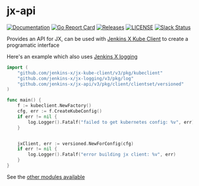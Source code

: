 # jx-api

[![Documentation](https://godoc.org/github.com/jenkins-x/jx-api?status.svg)](https://pkg.go.dev/mod/github.com/jenkins-x/jx-api)
[![Go Report Card](https://goreportcard.com/badge/github.com/jenkins-x/jx-api)](https://goreportcard.com/report/github.com/jenkins-x/jx-api)
[![Releases](https://img.shields.io/github/release-pre/jenkins-x/jx-api.svg)](https://github.com/jenkins-x/jx-api/releases)
[![LICENSE](https://img.shields.io/github/license/jenkins-x/jx-api.svg)](https://github.com/jenkins-x/jx-api/blob/master/LICENSE)
[![Slack Status](https://img.shields.io/badge/slack-join_chat-white.svg?logo=slack&style=social)](https://slack.k8s.io/)

Provides an API for JX, can be used with [Jenkins X Kube Client](https://github.com/jenkins-x/jx-kube-client) to create
a programatic interface

Here's an example which also uses [Jenkins X logging](https://github.com/jenkins-x/jx-logging)

```go
import (
    "github.com/jenkins-x/jx-kube-client/v3/pkg/kubeclient"
    "github.com/jenkins-x/jx-logging/v3/pkg/log"
    "github.com/jenkins-x/jx-api/v3/pkg/client/clientset/versioned"
)

func main() {
    f := kubeclient.NewFactory()
    cfg, err := f.CreateKubeConfig()
    if err != nil {
        log.Logger().Fatalf("failed to get kubernetes config: %v", err)
    }


    jxClient, err := versioned.NewForConfig(cfg)
    if err != nil {
        log.Logger().Fatalf("error building jx client: %v", err)
    }
}
```


See the [other modules available](https://github.com/jenkins-x/jx-cli#plugins)

